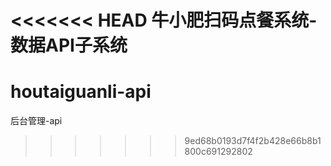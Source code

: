 <<<<<<< HEAD
牛小肥扫码点餐系统-数据API子系统
=======
# houtaiguanli-api
后台管理-api
>>>>>>> 9ed68b0193d7f4f2b428e66b8b1800c691292802
